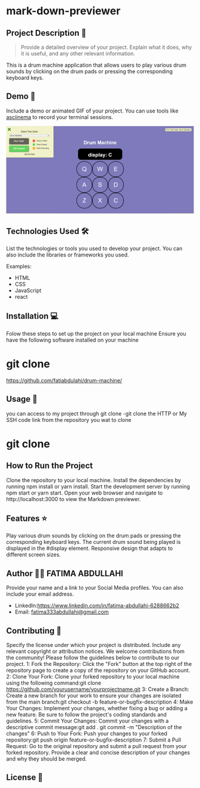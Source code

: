 # mark-down-previewer

## Project Description 📝

> Provide a detailed overview of your project. Explain what it does, why it is useful, and any other relevant information.

This is a drum machine application that allows users to play various drum sounds by clicking on the drum pads or pressing the corresponding keyboard keys.


## Demo 📸

Include a demo or animated GIF of your project. You can use tools like [asciinema](https://asciinema.org/) to record your terminal sessions.

![Demo](demo.png)


## Technologies Used 🛠️

List the technologies or tools you used to develop your project. You can also include the libraries or frameworks you used.

Examples:

- HTML
- CSS
- JavaScript
- react



## Installation 💻

Folow these steps to set up the project on your local machine Ensure you have the following software installed on your machine

# git clone 

https://github.com/fatiabdulahi/drum-machine/

## Usage 🎯

you can access to my project through git clone -git clone the HTTP or My SSH code link from the repository you wat to clone

# git clone

## How to Run the Project

Clone the repository to your local machine.
Install the dependencies by running npm install or yarn install.
Start the development server by running npm start or yarn start.
Open your web browser and navigate to http://localhost:3000 to view the Markdown previewer.


## Features ⭐
Play various drum sounds by clicking on the drum pads or pressing the corresponding keyboard keys.
The current drum sound being played is displayed in the #display element.
Responsive design that adapts to different screen sizes.


## Author 👩‍💻 FATIMA ABDULLAHI

Provide your name and a link to your Social Media profiles. You can also include your email address.


- LinkedIn:https://www.linkedin.com/in/fatima-abdullahi-6288662b2
- Email: fatima333abdullahi@gmail.com

## Contributing 🤝

Specify the license under which your project is distributed. Include any relevant copyright or attribution notices.
We welcome contributions from the community! Please follow the guidelines below to contribute to our project.
1: Fork the Repository: Click the "Fork" button at the top right of the repository page to create a copy of the repository on your GitHub account.
2: Clone Your Fork: Clone your forked repository to your local machine using the following command:git clone https://github.com/yourusername/yourprojectname.git
3: Create a Branch: Create a new branch for your work to ensure your changes are isolated from the main branch:git checkout -b feature-or-bugfix-description
4: Make Your Changes: Implement your changes, whether fixing a bug or adding a new feature. Be sure to follow the project's coding standards and guidelines.
5: Commit Your Changes: Commit your changes with a descriptive commit message:git add . git commit -m "Description of the changes"
6: Push to Your Fork: Push your changes to your forked repository:git push origin feature-or-bugfix-description
7: Submit a Pull Request: Go to the original repository and submit a pull request from your forked repository. Provide a clear and concise description of your changes and why they should be merged.

## License 📜
